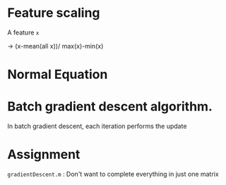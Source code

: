 # Feature scaling

A feature `x`

-> (x-mean(all x))/ max(x)-min(x)

# Normal Equation


 # Batch gradient descent algorithm. 

 In batch gradient descent, each iteration performs the update

# Assignment 

`gradientDescent.m` : Don't want to complete everything in just one matrix